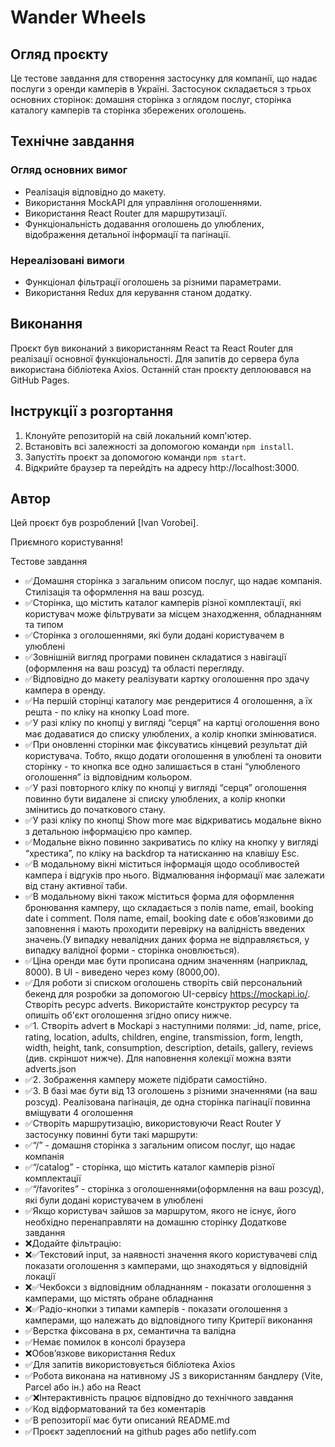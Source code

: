 # Wander Wheels

## Огляд проєкту

Це тестове завдання для створення застосунку для компанії, що надає послуги з
оренди камперів в Україні. Застосунок складається з трьох основних сторінок:
домашня сторінка з оглядом послуг, сторінка каталогу камперів та сторінка
збережених оголошень.

## Технічне завдання

### Огляд основних вимог

- Реалізація відповідно до макету.
- Використання MockAPI для управління оголошеннями.
- Використання React Router для маршрутизації.
- Функціональність додавання оголошень до улюблених, відображення детальної
  інформації та пагінації.

### Нереалізовані вимоги

- Функціонал фільтрації оголошень за різними параметрами.
- Використання Redux для керування станом додатку.

## Виконання

Проєкт був виконаний з використанням React та React Router для реалізації
основної функціональності. Для запитів до сервера була використана бібліотека
Axios. Останній стан проєкту деплоювався на GitHub Pages.

## Інструкції з розгортання

1. Клонуйте репозиторій на свій локальний комп'ютер.
2. Встановіть всі залежності за допомогою команди `npm install`.
3. Запустіть проєкт за допомогою команди `npm start`.
4. Відкрийте браузер та перейдіть на адресу http://localhost:3000.

## Автор

Цей проєкт був розроблений [Ivan Vorobei].

Приємного користування!

Тестове завдання

- ✅Домашня сторінка з загальним описом послуг, що надає компанія. Стилізація та
  оформлення на ваш розсуд.
- ✅Сторінка, що містить каталог камперів різної комплектації, які користувач
  може фільтрувати за місцем знаходження, обладнанням та типом
- ✅Сторінка з оголошеннями, які були додані користувачем в улюблені
- ✅Зовнішній вигляд програми повинен складатися з навігації (оформлення на ваш
  розсуд) та області перегляду.
- ✅Відповідно до макету реалізувати картку оголошення про здачу кампера в
  оренду.
- ✅На першій сторінці каталогу має рендеритися 4 оголошення, а їх решта - по
  кліку на кнопку Load more.
- ✅У разі кліку по кнопці у вигляді “серця” на картці оголошення воно має
  додаватися до списку улюблених, а колір кнопки змінюватися.
- ✅При оновленні сторінки має фіксуватись кінцевий результат дій користувача.
  Тобто, якщо додати оголошення в улюблені та оновити сторінку - то кнопка все
  одно залишається в стані “улюбленого оголошення” із відповідним кольором.
- ✅У разі повторного кліку по кнопці у вигляді “серця” оголошення повинно бути
  видалене зі списку улюблених, а колір кнопки змінитись до початкового стану.
- ✅У разі кліку по кнопці Show more має відкриватись модальне вікно з детальною
  інформацією про кампер.
- ✅Модальне вікно повинно закриватись по кліку на кнопку у вигляді “хрестика”,
  по кліку на backdrop та натисканню на клавішу Esc.
- ✅В модальному вікні міститься інформація щодо особливостей кампера і відгуків
  про нього. Відмалювання інформації має залежати від стану активної таби.
- ✅В модальному вікні також міститься форма для оформлення бронювання камперу,
  що складається з полів name, email, booking date і comment. Поля name, email,
  booking date є обовʼязковими до заповнення і мають проходити перевірку на
  валідність введених значень.(У випадку невалідних даних форма не
  відправляється, у випадку валідної форми - сторінка оновлюється).
- ✅Ціна оренди має бути прописана одним значенням (наприклад, 8000). В UI -
  виведено через кому (8000,00).
- ✅Для роботи зі списком оголошень створiть свій персональний бекенд для
  розробки за допомогою UI-сервісу https://mockapi.io/. Створiть ресурс adverts.
  Використайте конструктор ресурсу та опишiть об'єкт оголошення згiдно опису
  нижче.
- ✅1. Створіть advert в Mockapi з наступними полями: \_id, name, price, rating,
  location, adults, children, engine, transmission, form, length, width, height,
  tank, consumption, description, details, gallery, reviews (див. скріншот
  нижче). Для наповнення колекції можна взяти adverts.json
- ✅2. Зображення камперу можете підібрати самостійно.
- ✅3. В базі має бути від 13 оголошень з різними значеннями (на ваш розсуд).
  Реалізована пагінація, де одна сторінка пагінації повинна вміщувати 4
  оголошення
- ✅Створiть маршрутизацію, використовуючи React Router У застосунку повинні
  бути такі маршрути:
- ✅“/” - домашня сторінка з загальним описом послуг, що надає компанія
- ✅“/catalog” - сторінка, що містить каталог камперів різної комплектації
- ✅“/favorites” - сторінка з оголошеннями(оформлення на ваш розсуд), які були
  додані користувачем в улюблені
- ✅Якщо користувач зайшов за маршрутом, якого не існує, його необхідно
  перенаправляти на домашню сторінку Додаткове завдання
- ❌Додайте фільтрацію:
- ❌✅Текстовий input, за наявності значення якого користувачеві слід показати
  оголошення з камперами, що знаходяться у відповідній локації
- ❌✅Чекбокси з відповідним обладнанням - показати оголошення з камперами, що
  містять обране обладнання
- ❌✅Радіо-кнопки з типами камперів - показати оголошення з камперами, що
  належать до відповідного типу Критерії виконання
- ✅Верстка фіксована в рх, семантична та валідна
- ✅Немає помилок в консолі браузера
- ❌Обов’язкове використання Redux
- ✅Для запитів використовується бібліотека Axios
- ✅Робота виконана на нативному JS з використанням бандлеру (Vite, Parcel або
  ін.) або на React
- ✅❌Інтерактивність працює відповідно до технічного завдання
- ✅Код відформатований та без коментарів
- ✅В репозиторії має бути описаний README.md
- ✅Проєкт задеплоєний на github pages або netlify.com
